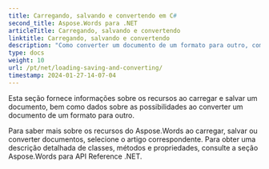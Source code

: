 ```yaml
---
title: Carregando, salvando e convertendo em C#
second_title: Aspose.Words para .NET
articleTitle: Carregando, salvando e convertendo
linktitle: Carregando, salvando e convertendo
description: "Como converter um documento de um formato para outro, como Word para PDF ou HTML para Markdown, e também como carregar e salvar um documento usando C#."
type: docs
weight: 10
url: /pt/net/loading-saving-and-converting/
timestamp: 2024-01-27-14-07-04
---
```


Esta seção fornece informações sobre os recursos ao carregar e salvar um documento, bem como dados sobre as possibilidades ao converter um documento de um formato para outro.

Para saber mais sobre os recursos do Aspose.Words ao carregar, salvar ou converter documentos, selecione o artigo correspondente. Para obter uma descrição detalhada de classes, métodos e propriedades, consulte a seção Aspose.Words para API Reference .NET.
